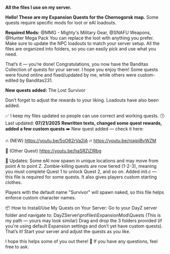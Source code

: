 **All the files I use on my server.**

**Hello! These are my Expansion Quests for the Chernogorsk map.**
Some quests require specific mods for loot or eAI loadouts.

**Required Mods:**
@MMG - Mighty's Military Gear, @SNAFU Weapons, @Hunter Mega Pack
You can replace the loot with anything you prefer.
Make sure to update the NPC loadouts to match your server setup. All the files are organized into folders, so you can easily pick and use what you need.

That’s it — you’re done! Congratulations, you now have the Banditas Collection of quests for your server. I hope you enjoy them!
Some quests were found online and fixed/updated by me, while others were custom-edited by Banditas231.

**New quests added:**
The Lost Survivor


Don’t forget to adjust the rewards to your liking.
Loadouts have also been added.



✅ I keep my files updated so people can use correct and working quests.
🕓 Last updated: **07/21/2025**
**Rewritten texts, changed some quest rewards, added a few custom quests**
➡️ New quest added — check it here:

🔥 (NEW) https://youtu.be/5oO62rVa2jA
🔥 https://youtu.be/niajpiBvWZM

🎯 (Other Quest) https://youtu.be/haSRZjZIRbg

🔄 Updates:
Some eAI now spawn in unique locations and may move from point A to point Z.
Zombie-killing quests are now tiered (1-2-3), meaning you must complete Quest 1 to unlock Quest 2, and so on.
Added init.c — this file is required for some quests. It also gives players custom starting clothes.

Players with the default name "Survivor" will spawn naked, so this file helps enforce custom character names.

📦 How to Install/Use My Quests on Your Server:
Go to your DayZ server folder and navigate to:
DayZServer\profiles\ExpansionMod\Quests
(This is my path — yours may look similar)
Drag and drop the 3 folders provided (if you're using default Expansion settings and don’t yet have custom quests).
That’s it! Start your server and adjust the quests as you like.

I hope this helps some of you out there! 💪
If you have any questions, feel free to ask.
